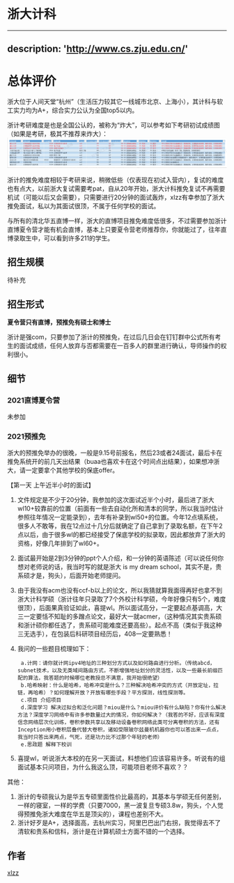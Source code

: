 # 浙大计科

---
description: 'http://www.cs.zju.edu.cn/'
---

# 总体评价

浙大位于人间天堂“杭州”（生活压力较其它一线城市北京、上海小），其计科与软工实力均为A+，综合实力公认为全国top5以内。

浙计考研难度是也是全国公认的，被称为“炸大”，可以参考如下考研初试成绩图（如果是考研，极其不推荐来炸大）：![近几年浙大考研难度](../.gitbook/assets/浙大考研难度.png)


浙计的推免难度相较于考研来说，稍微低些（仅表现在初试入营内），复试的难度也有点大，以前浙大复试需要考pat，自从20年开始，浙大计科推免复试不再需要机试（可能以后又会需要），只需要进行20分钟的面试轰炸，xlzz有幸参加了浙大推免面试，私以为其面试很顶，不属于任何学校的面试。

与所有的清北华五直博一样，浙大的直博项目推免难度低很多，不过需要参加浙计直博夏令营才能有机会直博，基本上只要夏令营老师推荐你，你就能过了，往年直博录取生中，可以看到许多211的学生。


## 招生规模
待补充
## 招生形式

**夏令营只有直博，预推免有硕士和博士**

浙计是强com，只要参加了浙计的预推免，在过后几日会在钉钉群中公式所有考生的面试成绩，任何人放弃与否都需要在一百多人的群里进行确认，导师操作的权利很小。

## 细节

### 2021直博夏令营

未参加

### 2021预推免

浙大的预推免举办的很晚，一般是9.15号前报名，然后23或者24面试，最后卡在推免系统开的前几天出结果（buaa也喜欢卡在这个时间点出结果），如果想冲浙大，请一定要拿个其他学校的保底offer。

【第一天 上午近半小时的面试】  
1. 文件规定是不少于20分钟，我参加的这次面试近半个小时，最后进了浙大wl10+较靠前的位置（前面有一些去自动化所和清本的同学，所以我当时估计参照往年情况一定能录到），去年有补录到wl50+的位置。今年12点填系统，很多人不敢等，我在12点过十几分后就确定了自己拿到了录取名额，在下午2点以后，由于很多wl的都已经接受了保底学校的拟录取，因此都放弃了浙大的资格，好像几年排到了wl60+。
2. 面试最开始是2到3分钟的ppt个人介绍，和一分钟的英语陈述（可以说任何你想对老师说的话，我当时写的就是浙大 is my dream school，其实不是，贵系硕才是，狗头），后面开始老师提问。
3. 由于我没有acm也没有ccf-b以上的论文，所以我猜就算我面得再好也拿不到浙大计科学硕（浙计往年只录取了7个外校计科学硕，今年好像只有5个，难度很顶），后面果真验证如此，喜提wl。所以面试高分，一定要起点基调高，大三一定要恬不知耻的多蹭点论文，最好大一就acmer，（这种情况其实贵系硕和浙计硕你都任选了，贵系硕可能难度还要高些）。起点不高（类似于我这种三无选手），在包装后科研项目经历后，408一定要熟悉！
4. 我问的一些题目梳理如下：
        
        a.计网：请你就计网ipv4地址的三种划分方式以及如何路由进行分析。（传统abcd，subnet技术，以及无类域间路由方式，不断增强地址划分的灵活性，以及一些最长前缀匹配的算法，我答题的时候哪位老教授总不满意，我开始很绝望）
        b.哈希映射：什么是哈希，哈希冲突是什么？三种解决哈希冲突的方式（开放定址，拉链，再哈希）？如何理解开放？开放有哪些手段？平方探测，线性探测等。
        c.项目 介绍项目
        d.深度学习 解决过拟合和泛化问题？miou是什么？miou评价有什么缺陷？你有什么解决方法？深度学习网络中有许多参数量过大的情况，你如何解决？（我答的不好，应该有深度信念网络层次化训练，卷积参数共享以及移动设备卷积网络此类可分离卷积的方法，还有Inception用小卷积层叠代替大卷积，诸如受限玻尔兹曼机机器你也可以答出来一点点，我当时只答出来两点，气死，还是功力比不过那个年轻的老师）
        e.思政题 解释下校训
5. 喜提wl，听说浙大本校的在另一天面试，料想他们应该容易许多。听说有的组面试基本只问项目，为什么我这么顶，可能项目老师不喜欢？？
   
其他：  
1. 浙计的专硕我认为是华五专硕里面性价比最高的，其基本与学硕无任何差别，一样的寝室，一样的学费（只要7000，黑一波复旦专硕3.8w，狗头，个人觉得预推免浙大难度在华五是顶尖的），课程也差别不大。
2. 浙计好歹是A+，选择面高，去杭州实习，阿里巴巴出门右拐，我觉得去不了清软和贵系和信科，浙计是在计算机硕士方面不错的一个选择。

## 作者

[xlzz]( [来无影去无踪](zuo-zhe-lian-xi-fang-shi.md))
